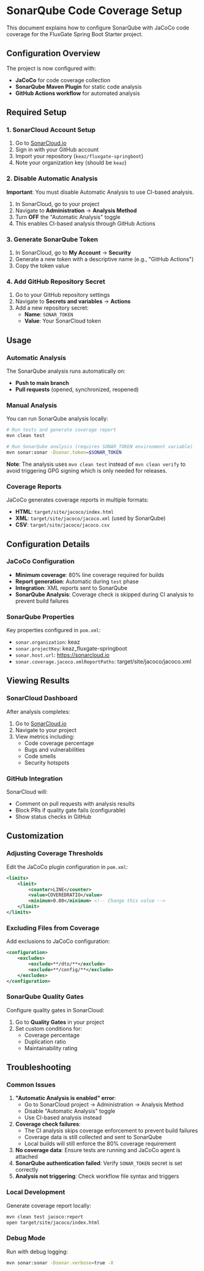 # SonarQube Code Coverage Setup

This document explains how to configure SonarQube with JaCoCo code coverage for the FluxGate Spring Boot Starter project.

## Configuration Overview

The project is now configured with:

- **JaCoCo** for code coverage collection
- **SonarQube Maven Plugin** for static code analysis
- **GitHub Actions workflow** for automated analysis

## Required Setup

### 1. SonarCloud Account Setup

1. Go to [SonarCloud.io](https://sonarcloud.io)
2. Sign in with your GitHub account
3. Import your repository (`keaz/fluxgate-springboot`)
4. Note your organization key (should be `keaz`)

### 2. Disable Automatic Analysis

**Important**: You must disable Automatic Analysis to use CI-based analysis.

1. In SonarCloud, go to your project
2. Navigate to **Administration** → **Analysis Method**
3. Turn **OFF** the "Automatic Analysis" toggle
4. This enables CI-based analysis through GitHub Actions

### 3. Generate SonarQube Token

1. In SonarCloud, go to **My Account** → **Security**
2. Generate a new token with a descriptive name (e.g., "GitHub Actions")
3. Copy the token value

### 4. Add GitHub Repository Secret

1. Go to your GitHub repository settings
2. Navigate to **Secrets and variables** → **Actions**
3. Add a new repository secret:
   - **Name**: `SONAR_TOKEN`
   - **Value**: Your SonarCloud token

## Usage

### Automatic Analysis

The SonarQube analysis runs automatically on:
- **Push to main branch**
- **Pull requests** (opened, synchronized, reopened)

### Manual Analysis

You can run SonarQube analysis locally:

```bash
# Run tests and generate coverage report
mvn clean test

# Run SonarQube analysis (requires SONAR_TOKEN environment variable)
mvn sonar:sonar -Dsonar.token=$SONAR_TOKEN
```

**Note**: The analysis uses `mvn clean test` instead of `mvn clean verify` to avoid triggering GPG signing which is only needed for releases.

### Coverage Reports

JaCoCo generates coverage reports in multiple formats:
- **HTML**: `target/site/jacoco/index.html`
- **XML**: `target/site/jacoco/jacoco.xml` (used by SonarQube)
- **CSV**: `target/site/jacoco/jacoco.csv`

## Configuration Details

### JaCoCo Configuration

- **Minimum coverage**: 80% line coverage required for builds
- **Report generation**: Automatic during `test` phase
- **Integration**: XML reports sent to SonarQube
- **SonarQube Analysis**: Coverage check is skipped during CI analysis to prevent build failures

### SonarQube Properties

Key properties configured in `pom.xml`:
- `sonar.organization`: keaz
- `sonar.projectKey`: keaz_fluxgate-springboot
- `sonar.host.url`: https://sonarcloud.io
- `sonar.coverage.jacoco.xmlReportPaths`: target/site/jacoco/jacoco.xml

## Viewing Results

### SonarCloud Dashboard

After analysis completes:
1. Go to [SonarCloud.io](https://sonarcloud.io)
2. Navigate to your project
3. View metrics including:
   - Code coverage percentage
   - Bugs and vulnerabilities
   - Code smells
   - Security hotspots

### GitHub Integration

SonarCloud will:
- Comment on pull requests with analysis results
- Block PRs if quality gate fails (configurable)
- Show status checks in GitHub

## Customization

### Adjusting Coverage Thresholds

Edit the JaCoCo plugin configuration in `pom.xml`:

```xml
<limits>
    <limit>
        <counter>LINE</counter>
        <value>COVEREDRATIO</value>
        <minimum>0.80</minimum> <!-- Change this value -->
    </limit>
</limits>
```

### Excluding Files from Coverage

Add exclusions to JaCoCo configuration:

```xml
<configuration>
    <excludes>
        <exclude>**/dto/**</exclude>
        <exclude>**/config/**</exclude>
    </excludes>
</configuration>
```

### SonarQube Quality Gates

Configure quality gates in SonarCloud:
1. Go to **Quality Gates** in your project
2. Set custom conditions for:
   - Coverage percentage
   - Duplication ratio
   - Maintainability rating

## Troubleshooting

### Common Issues

1. **"Automatic Analysis is enabled" error**: 
   - Go to SonarCloud project → Administration → Analysis Method
   - Disable "Automatic Analysis" toggle
   - Use CI-based analysis instead
2. **Coverage check failures**: 
   - The CI analysis skips coverage enforcement to prevent build failures
   - Coverage data is still collected and sent to SonarQube
   - Local builds will still enforce the 80% coverage requirement
3. **No coverage data**: Ensure tests are running and JaCoCo agent is attached
4. **SonarQube authentication failed**: Verify `SONAR_TOKEN` secret is set correctly
5. **Analysis not triggering**: Check workflow file syntax and triggers

### Local Development

Generate coverage report locally:
```bash
mvn clean test jacoco:report
open target/site/jacoco/index.html
```

### Debug Mode

Run with debug logging:
```bash
mvn sonar:sonar -Dsonar.verbose=true -X
```